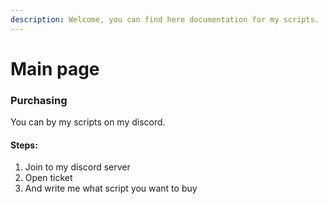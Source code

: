```yaml
---
description: Welcome, you can find here documentation for my scripts.
---
```


# Main page

### Purchasing

&#x20;You can by my scripts on my discord.

#### Steps:

1. Join to my discord server
2. Open ticket
3. And write me what script you want to buy
